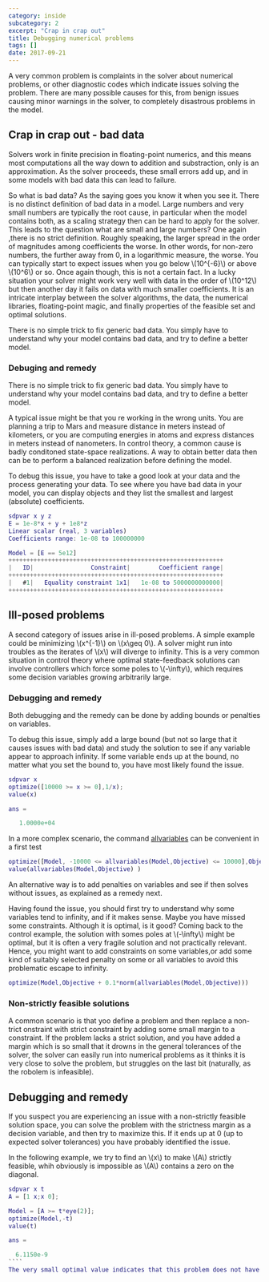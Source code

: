 ```yaml
---
category: inside
subcategory: 2
excerpt: "Crap in crap out"
title: Debugging numerical problems
tags: []
date: 2017-09-21
---
```


A very common problem is complaints in the solver about numerical problems, or other diagnostic codes which indicate issues solving the problem. There are many possible causes for this, from benign issues causing minor warnings in the solver, to completely disastrous problems in the model.

## Crap in crap out - bad data

Solvers work in finite precision in floating-point numerics, and this means most computations all the way down to addition and substraction, only is an approximation. As the solver proceeds, these small errors add up, and in some models with bad data this can lead to failure.

So what is bad data? As the saying goes you know it when you see it. There is no distinct definition of bad data in a model. Large numbers and very small numbers are typically the root cause, in particular when the model contains both, as a scaling strategy then can be hard to apply for the solver. This leads to the question what are small and large numbers? One again ,there is no strict definition. Roughly speaking, the larger spread in the order of magnitudes among coefficients the worse. In other words, for non-zero numbers, the further away from 0, in a logarithmic measure, the worse. You can typically start to expect issues when you go below \\(10^{-6}\\) or above \\(10^6\\) or so. Once again though, this is not a certain fact. In a lucky situation your solver might work very well with data in the order of \\(10^12\\) but then another day it fails on data with much smaller coefficients. It is an intricate interplay between the solver algorithms, the data, the numerical libraries, floating-point magic, and finally properties of the feasible set and optimal solutions.

There is no simple trick to fix generic bad data. You simply have to understand why your model contains bad data, and try to define a better model. 


### Debuging and remedy

There is no simple trick to fix generic bad data. You simply have to understand why your model contains bad data, and try to define a better model. 

A typical issue might be that you re working in the wrong units. You are planning a trip to Mars and measure distance in meters instead of kilometers, or you are computing energies in atoms and express distances in meters instead of nanometers. In control theory, a common cause is badly conditoned state-space realizations. A way to obtain better data then can be to perform a balanced realization before defining the model.

To debug this issue, you have to take a good look at your data and the process generating your data. To see where you have bad data in your model, you can display objects and they list the smallest and largest (absolute) coefficients.

````matlab
sdpvar x y z
E = 1e-8*x + y + 1e8*z
Linear scalar (real, 3 variables)
Coefficients range: 1e-08 to 100000000

Model = [E == 5e12]
++++++++++++++++++++++++++++++++++++++++++++++++++++++++++++
|   ID|                Constraint|        Coefficient range|
++++++++++++++++++++++++++++++++++++++++++++++++++++++++++++
|   #1|   Equality constraint 1x1|   1e-08 to 5000000000000|
++++++++++++++++++++++++++++++++++++++++++++++++++++++++++++
````

## Ill-posed problems

A second category of issues arise in ill-posed problems. A simple example could be minimizing \\(x^{-1}\\) on \\(x\geq 0\\). A solver might run into troubles as the iterates of \\(x\\) will diverge to infinity. This is a very common situation in control theory where optimal state-feedback solutions can involve controllers which force some poles to \\(-\infty\\), which requires some decision variables growing arbitrarily large.

### Debugging and remedy

Both debugging and the remedy can be done by adding bounds or penalties on variables. 

To debug this issue, simply add a large bound (but not so large that it causes issues with bad data) and study the solution to see if any variable appear to approach infinity. If some variable ends up at the bound, no matter what you set the bound to, you have most likely found the issue.

````matlab
sdpvar x
optimize([10000 >= x >= 0],1/x);
value(x)

ans =

   1.0000e+04
````

In a more complex scenario, the command [allvariables](/command/allvariables) can be convenient in a first test

````matlab
optimize([Model, -10000 <= allvariables(Model,Objective) <= 10000],Objective)
value(allvariables(Model,Objective) )
````

An alternative way is to add penalties on variables and see if then solves without issues, as explained as a remedy next.

Having found the issue, you should first try to understand why some variables tend to infinity, and if it makes sense. Maybe you have missed some constraints. Although it is optimal, is it good? Coming back to the control example, the solution with somes poles at \\(-\infty\\) might be optimal, but it is often a very fragile solution and not practically relevant. Hence, you might want to add constraints on some variables,or add some kind of suitably selected penalty on some or all variables to avoid this problematic escape to infinity.

````matlab
optimize(Model,Objective + 0.1*norm(allvariables(Model,Objective)))
````


### Non-strictly feasible solutions

A common scenario is that yoo define a problem and then replace a non-trict onstraint with strict constraint by adding some small margin to a constraint. If the problem lacks a strict solution, and you have added a margin which is so small that it drowns in the general tolerances of the solver, the solver can easily run into numerical problems as it thinks it is very close to solve the problem, but struggles on the last bit (naturally, as the robolem is infeasible).

## Debugging and remedy

If you suspect you are experiencing an issue with a non-strictly feasible solution space, you can solve the problem with the strictness margin as a decision variable, and then try to maximize this. If it ends up at 0 (up to expected solver tolerances) you have probably identified the issue.

In the following example, we try to find an \\(x\\) to make \\(A\\) strictly feasible, whih obviously is impossible as \\(A\\) contains a zero on the diagonal.

`````matlab
sdpvar x t
A = [1 x;x 0];

Model = [A >= t*eye(2)];
optimize(Model,-t)
value(t)

ans =

  6.1150e-9
````
The very small optimal value indicates that this problem does not have a stractly optimal solution.
